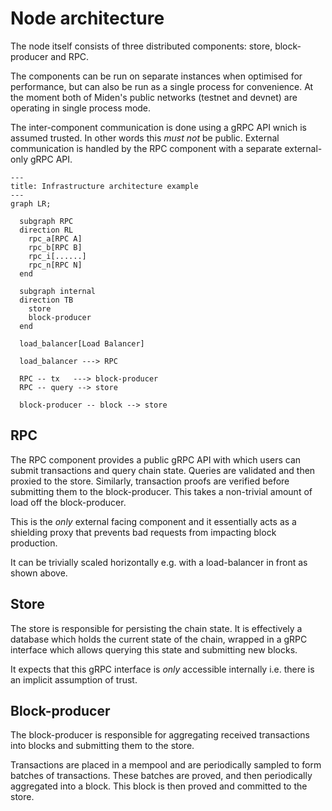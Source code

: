 # Node architecture

The node itself consists of three distributed components: store, block-producer and RPC.

The components can be run on separate instances when optimised for performance, but can also be run as a single process
for convenience. At the moment both of Miden's public networks (testnet and devnet) are operating in single process
mode.

The inter-component communication is done using a gRPC API wnich is assumed trusted. In other words this _must not_ be
public. External communication is handled by the RPC component with a separate external-only gRPC API.

```mermaid
---
title: Infrastructure architecture example
---
graph LR;
    
  subgraph RPC
  direction RL
    rpc_a[RPC A]
    rpc_b[RPC B]
    rpc_i[......]
    rpc_n[RPC N]
  end

  subgraph internal
  direction TB
    store
    block-producer
  end

  load_balancer[Load Balancer]

  load_balancer ---> RPC

  RPC -- tx   ---> block-producer 
  RPC -- query --> store

  block-producer -- block --> store
```

## RPC

The RPC component provides a public gRPC API with which users can submit transactions and query chain state. Queries are
validated and then proxied to the store. Similarly, transaction proofs are verified before submitting them to the
block-producer. This takes a non-trivial amount of load off the block-producer.

This is the _only_ external facing component and it essentially acts as a shielding proxy that prevents bad requests
from impacting block production.

It can be trivially scaled horizontally e.g. with a load-balancer in front as shown above.

## Store

The store is responsible for persisting the chain state. It is effectively a database which holds the current state of
the chain, wrapped in a gRPC interface which allows querying this state and submitting new blocks.

It expects that this gRPC interface is _only_ accessible internally i.e. there is an implicit assumption of trust.

## Block-producer

The block-producer is responsible for aggregating received transactions into blocks and submitting them to the store.

Transactions are placed in a mempool and are periodically sampled to form batches of transactions. These batches are
proved, and then periodically aggregated into a block. This block is then proved and committed to the store.
